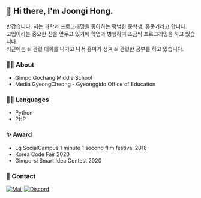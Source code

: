 ## 👋 Hi there, I'm Joongi Hong.
반갑습니다. 저는 과학과 프로그래밍을 좋아하는 평범한 중학생, 홍준기라고 합니다.  
고입이라는 중요한 산을 앞두고 있기에 학업과 병행하며 조금씩 프로그래밍을 하고 있습니다.  
최근에는 ai 관련 대회를 나가고 나서 흥미가 생겨 ai 관련한 공부를 하고 있습니다.

###  👨‍🎓 About
* Gimpo Gochang Middle School
* Media GyeongCheong - Gyeonggido Office of Education

### 👨‍💻 Languages
* Python
* PHP

### ✨ Award
* Lg SocialCampus 1 minute 1 second flim festival 2018
* Korea Code Fair 2020
* Gimpo-si Smart Idea Contest 2020

### 💾 Contact
 [![Mail](https://img.shields.io/badge/Email-d14836?style=flat-square&logo=Gmail&logoColor=white&link=mailto:joongi1978@naver.com)](mailto:joongi1978@naver.com) [![Discord](https://img.shields.io/badge/Discord(joogiHong9382)-7289DA?style=flat-square&logo=Discord&logoColor=white)]()